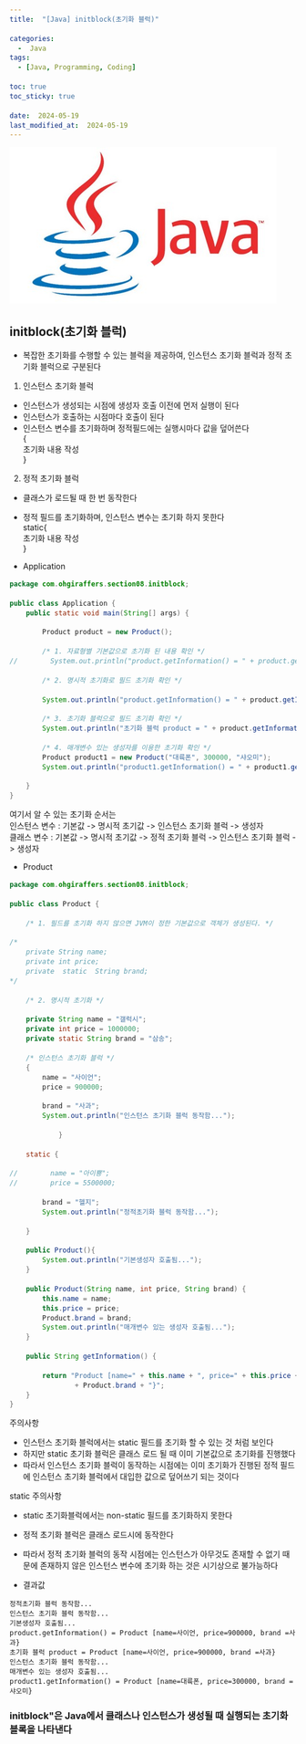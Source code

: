 ```yaml
---
title:  "[Java] initblock(초기화 블럭)" 

categories:
  -  Java
tags:
  - [Java, Programming, Coding]

toc: true
toc_sticky: true

date:  2024-05-19
last_modified_at:  2024-05-19
---
```


![java.png](/assets/images/java.png)

## initblock(초기화 블럭)
- 복잡한 초기화를 수행할 수 있는 블럭을 제공하여, 인스턴스 초기화 블럭과 정적 초기화 블럭으로 구분된다
1. 인스턴스 초기화 블럭
- 인스턴스가 생성되는 시점에 생성자 호출 이전에 먼저 실행이 된다
- 인스턴스가 호출하는 시점마다 호출이 된다
- 인스턴스 변수를 초기화하며 정적필드에는 실행시마다 값을 덮어쓴다<br>
{<br>
초기화 내용 작성<br>
}<br>
2. 정적 초기화 블럭
- 클래스가 로드될 때 한 번 동작한다
- 정적 필드를 초기화하며, 인스턴스 변수는 초기화 하지 못한다<br>
static{<br>
초기화 내용 작성<br>
}<br>

- Application

```java
package com.ohgiraffers.section08.initblock;

public class Application {
    public static void main(String[] args) {
   
        Product product = new Product();

        /* 1. 자료형별 기본값으로 초기화 된 내용 확인 */
//        System.out.println("product.getInformation() = " + product.getInformation());

        /* 2. 명시적 초기화로 필드 초기화 확인 */

        System.out.println("product.getInformation() = " + product.getInformation());

        /* 3. 초기화 블럭으로 필드 초기화 확인 */
        System.out.println("초기화 블럭 product = " + product.getInformation());

        /* 4. 매개변수 있는 생성자를 이용한 초기화 확인 */
        Product product1 = new Product("대륙폰", 300000, "샤오미");
        System.out.println("product1.getInformation() = " + product1.getInformation());
        
    }
}
```

여기서 알 수 있는 초기화 순서는<br>
인스턴스 변수 : 기본값 -> 명시적 초기값 -> 인스턴스 초기화 블럭 -> 생성자<br>
클래스 변수 : 기본값 -> 명시적 초기값 -> 정적 초기화 블럭 -> 인스턴스 초기화 블럭 -> 생성자

- Product

```java
package com.ohgiraffers.section08.initblock;

public class Product {

    /* 1. 필드를 초기화 하지 않으면 JVM이 정한 기본값으로 객체가 생성된다. */

/*
    private String name;
    private int price;
    private  static  String brand;
*/

    /* 2. 명시적 초기화 */

    private String name = "갤럭시";
    private int price = 1000000;
    private static String brand = "삼송";

    /* 인스턴스 초기화 블럭 */
    {
        name = "사이언";
        price = 900000;

        brand = "사과";
        System.out.println("인스턴스 초기화 블럭 동작함...");

            }

    static {

//        name = "아이뿅";
//        price = 5500000;

        brand = "헬지";
        System.out.println("정적초기화 블럭 동작함...");

    }

    public Product(){
        System.out.println("기본생성자 호출됨...");
    }

    public Product(String name, int price, String brand) {
        this.name = name;
        this.price = price;
        Product.brand = brand;
        System.out.println("매개변수 있는 생성자 호출됨...");
    }

    public String getInformation() {

        return "Product [name=" + this.name + ", price=" + this.price + ", brand ="
                + Product.brand + "}";
    }
}
```

주의사항
- 인스턴스 초기화 블럭에서는 static 필드를 초기화 할 수 있는 것 처럼 보인다
- 하지만 static 초기화 블럭은 클래스 로드 될 때 이미 기본값으로 초기화를 진행했다
- 따라서 인스턴스 초기화 블럭이 동작하는 시점에는 이미 초기화가 진행된 정적 필드에 인스턴스 초기화 블럭에서 대입한 값으로 덮어쓰기 되는 것이다

static 주의사항
- static 초기화블럭에서는 non-static 필드를 초기화하지 못한다
- 정적 초기화 블럭은 클래스 로드시에 동작한다
- 따라서 정적 초기화 블럭의 동작 시점에는 인스턴스가 아무것도 존재할 수 없기 때문에 존재하지 않은 인스턴스 변수에 초기화 하는 것은 시기상으로 불가능하다


- 결과값

```
정적초기화 블럭 동작함...
인스턴스 초기화 블럭 동작함...
기본생성자 호출됨...
product.getInformation() = Product [name=사이언, price=900000, brand =사과}
초기화 블럭 product = Product [name=사이언, price=900000, brand =사과}
인스턴스 초기화 블럭 동작함...
매개변수 있는 생성자 호출됨...
product1.getInformation() = Product [name=대륙폰, price=300000, brand =샤오미}
```

### initblock"은 Java에서 클래스나 인스턴스가 생성될 때 실행되는 초기화 블록을 나타낸다


